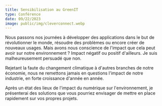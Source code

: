 ```yaml
---
title: Sensibilisation au GreenIT
type: Conférence
date: 09/22/2023
image: public/img/cleverconnect.webp
---
```


Nous passons nos journées à développer des applications dans le but de
révolutionner le monde, résoudre des problèmes ou encore créer de
nouveaux usages. Mais avons nous conscience de l'impact que cela peut
avoir sur notre environnement ? Impact négatif ou positif d'ailleurs.
Je suis malheureusement persuadé que non.

Rejetant la faute du changement climatique à d'autres branches de
notre économie, nous ne remettons jamais en questions l'impact de
notre industrie, en forte croissance d'année en année.

Après un état des lieux de l'impact du numérique sur l'environnement,
je présenterai des solutions que vous pourriez envisager de mettre en
place rapidement sur vos propres projets.
